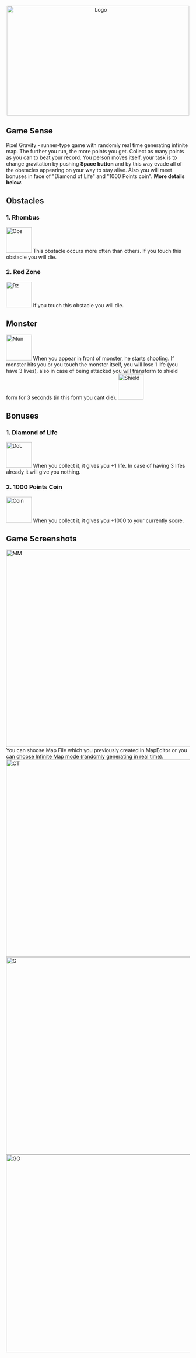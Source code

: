 <p align="center"><img src="https://i.ibb.co/dp8ydkH/logo.png" alt="Logo" width="500px" height="300"/></div></p>

## Game Sense
Pixel Gravity - runner-type game with randomly real time generating infinite map. The further you run, the more points you get. Collect as many points as you can to beat your record. You person moves itself, your task is to change gravitation by pushing **Space button** and by this way evade all of the obstacles appearing on your way to stay alive. Also you will meet bonuses in face of "Diamond of Life" and "1000 Points coin". **More details below.**

## Obstacles
### 1. Rhombus
<img src="https://i.ibb.co/MhT152Y/obs-Square.png" alt="Obs" width="70" height="70px"/>
This obstacle occurs more often than others. If you touch this obstacle you will die.

### 2. Red Zone
<img src="https://i.ibb.co/vckZsSx/red-Ground-Up.png" alt="Rz" width="70px" height="70px"/>
If you touch this obstacle you will die. 

## Monster
<img src="https://i.ibb.co/nnzmqzf/fire-Guy-Down.png" alt="Mon" width="70px" height="70px"/>
When you appear in front of monster, he starts shooting. If monster hits you or you touch the monster itself, you will lose 1 life (you have 3 lives), also in case of being attacked you will transform to shield form for 3 seconds (in this form you cant die).
<img src="https://i.ibb.co/xsKC2SN/shield-Down.png" alt="Shield" width="70px" height="70px"/>

## Bonuses
### 1. Diamond of Life
<img src="https://i.ibb.co/9t7WDnw/heart.png" alt="DoL" width="70px" height="70px"/>
When you collect it, it gives you +1 life. In case of having 3 lifes already it will give you nothing.

### 2. 1000 Points Coin
<img src="https://i.ibb.co/SN7FYP0/bonus.png" alt="Coin" width="70px" height="70px"/>
When you collect it, it gives you +1000 to your currently score.

## Game Screenshots
<img src="https://i.ibb.co/qpYvprS/MainMenu.png" alt="MM" width="720px" height="540px"/>
You can shoose Map File which you previously created in MapEditor or you can choose Infinite Map mode (randomly generating in real time).
<img src="https://i.ibb.co/ysrR6Cz/Choose-Type.png" alt="CT" width="720px" height="540px"/>
<img src="https://i.ibb.co/c6TkQsj/Game.png" alt="G" width="720px" height="540px"/>
<img src="https://i.ibb.co/nmNmkr8/GameOver.png" alt="GO" width="720px" height="540px"/>

